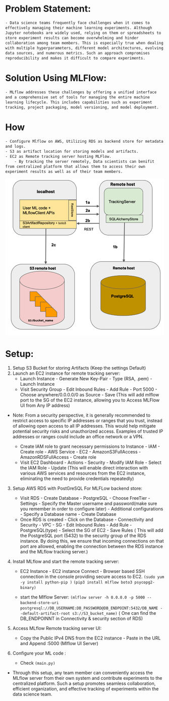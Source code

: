 # Problem Statement:
    - Data science teams frequently face challenges when it comes to effectively managing their machine learning experiments. Although Jupyter notebooks are widely used, relying on them or spreadsheets to store experiment results can become overwhelming and hinder collaboration among team members. This is especially true when dealing with multiple hyperparameters, different model architectures, evolving data sources, and numerous metrics. Such an approach compromises reproducibility and makes it difficult to compare experiments.

# Solution Using MLFlow:
    - MLflow addresses these challenges by offering a unified interface and a comprehensive set of tools for managing the entire machine learning lifecycle. This includes capabilities such as experiment tracking, project packaging, model versioning, and model deployment.

# How
    - Configure Mlflow on AWS, Utilizing RDS as backend store for metadata and logs.
    - S3 as artifact location for storing models and artifacts.
    - EC2 as Remote tracking server hosting MLFlow.
        - By tracking the server remotely, Data scientists can benifit from centralized platform that allows them to access their own experiment results as well as of their team members.

![mlflow](media/mlflow.png)

# Setup:

1. Setup S3 Bucket for storing Artifacts (Keep the settings Default)
2. Launch an EC2 instance for remote tracking server:
    - Launch Instance - Generate New Key-Pair - Type (RSA, .pem) - Launch Instance
    - Visit Security Group - Edit Inbound Rules - Add Rule - Port 5000 - Choose anywhere/0.0.0.0/0 as Source - Save 
    (This will add mlflow port to the SG of the EC2 instance, allowing you to Access MLFlow UI from Any IP address)

- Note: From a security perspective, it is generally recommended to restrict access to specific IP addresses or ranges that you trust, instead of allowing open access to all IP addresses. This would help mitigate potential security risks and unauthorized access. Examples of trusted IP addresses or ranges could include an office network or a VPN.

    - Create IAM role to grant necessary permissions to Instance - IAM - Create role - AWS Service - EC2 - AmazonS3FullAccess - AmazonRDSFullAccess - Create role
    - Visit EC2 Dashboard - Actions - Security - Modify IAM Role - Select the IAM Role - Update 
    (This will enable direct interaction with various AWS services and resources from the EC2 instance, eliminating the need to provide credentials repeatedly)

3. Setup AWS RDS with PostGreSQL For MLFLow backend store:
    - Visit RDS - Create Database - PostgreSQL - Choose FreeTier - Settings - Specify the Master username and password(make sure you remember in order to configure later) - Additional configurations - Specify a Database name - Create Database 
    - Once RDS is created - Click on the Database - Connectivity and Security - VPC - SG - Edit Inbound Rules - Add Rule - PostgreSQL(type) - Select the SG of EC2 - Save Rules
    ( This will add the PostgreSQL port (5432) to the security group of the RDS instance. By doing this, we ensure that incoming connections on that port are allowed, enabling the connection between the RDS instance and the MLflow tracking server.)

4. Install MLflow and start the remote tracking server:
    - EC2 Instance - EC2 instance Connect - Browser based SSH connection in the console providing secure access to EC2.
    `(sudo yum -y install python-pip )`
    `(pip3 install mlflow boto3 psycopg2-binary)`

    - start the Mlflow Server:
        `(mlflow server -h 0.0.0.0 -p 5000 --backend-store-uri postgresql://DB_USERNAME:DB_PASSWORD@DB_ENDPOINT:5432/DB_NAME --default-artifact-root s3://S3_bucket_name)`
    ( One can find the DB_ENDPOINNT in Connectivity & security section of RDS)

5. Access MLflow Remote tracking server UI:
    - Copy the Public IPv4 DNS from the EC2 instance - Paste in the URL and Append :5000 (Mlflow UI Server)

6. Configure your ML code :
	- Check `(main.py)`

- Through this setup, any team member can conveniently access the MLflow server from their own system and contribute experiments to the centralized platform. Such a setup promotes seamless collaboration, efficient organization, and effective tracking of experiments within the data science team.